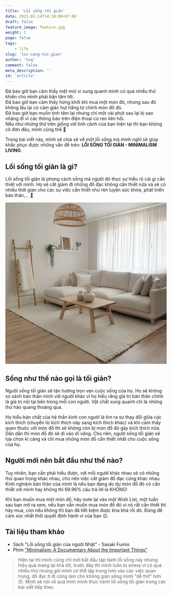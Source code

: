 ```yaml
---
title: 'Lối sống tối giản'
date: 2021-02-14T14:10:00+07:00	
draft: false
feature_image: feature.jpg
weight: 1
page: false
tags:
    - life
slug: 'loi-song-toi-gian'
author: 'tvq'
comment: false
meta_description: ''
id: 'article'
---
```


Đã bao giờ bạn cảm thấy mệt mỏi vì xung quanh mình có quá nhiều thứ khiến cho mình phải bận tâm tới.\
Đã bao giờ bạn cảm thấy hứng khởi khi mua một món đó, nhưng sau đó không lâu lại có cảm giác hụt hẫng từ chính món đồ đó.\
Đã bao giờ bạn muốn tịnh tâm lại nhưng chỉ một vài phút sau lại bị sao nhãng đi vì các thông báo trên điện thoại cứ reo liên hồi.\
Nếu như những thứ trên giống với tình cảnh của bạn hiện tại thì bạn không cô đơn đâu, mình cũng thế 🥲

Trong bài viết này, mình sẽ chia sẻ về một lối sống mà mình nghĩ sẽ giúp khắc phục được những vấn đề trên: **LỐI SỐNG TỐI GIẢN - MINIMALISM LIVING**.

## Lối sống tối giản là gì?
Lối sống tối giản là phong cách sống mà người đó thực sự hiểu rõ cái gì cần thiết với mình. Họ sẽ cắt giảm đi những đồ đạc không cần thiết nữa và sẽ có nhiều thời gian cho các sự việc cần thiết như rèn luyện sức khỏe, phát triển bản thân,... 💪

![](./img1.jpg)

## Sống như thế nào gọi là tối giản?
Người sống tối giản sẽ tận hưởng trọn vẹn cuộc sống của họ. Họ sẽ không so sánh bản thân mình với người khác vì họ hiểu rằng giá trị bản thân chính là giá trị nội tại bên trong mỗi con người. Vật chất xung quanh chỉ là những thứ hào quang thoáng qua.

Họ hiểu bản chất của hệ thần kinh con người là tìm ra sự thay đổi giữa các kích thích (chuyển từ kích thích này sang kích thích khác) và khi cảm thấy quen thuộc với món đồ thì sẽ không còn bị món đồ đó gây kích thích nữa. Dần dần thì món đồ đó sẽ đi vào dĩ vãng. Cho nên, người sống tối giản sẽ lựa chọn kĩ càng và chỉ mua những món đồ cần thiết nhất cho cuộc sống của họ.

## Người mới nên bắt đầu như thế nào?
Tuy nhiên, bạn cần phải hiểu được, với mỗi người khác nhau sẽ có những thứ quan trọng khác nhau, cho nên việc cắt giảm đồ đạc cũng khác nhau. Kinh nghiệm bản thân của mình là nếu bạn đang do dự món đồ đó có cần thiết với mình hay không thì 69.96% câu trả lời là KHÔNG!

Khi bạn muốn mua một món đồ, hãy note lại vào một Wish List, một tuần sau bạn mở ra xem, nếu bạn vẫn muốn mua món đồ đó vì nó rất cần thiết thì hãy mua, còn nếu không thì bạn đã tiết kiệm được kha khá rồi đó. Đừng để cảm xúc nhất thời quyết định hành vi của bạn 😉.

## Tài liệu tham khảo
- Sách "Lối sống tối giản của người Nhật" - Sasaki Fumio
- Phim ["Minimalism: A Documentary About the Important Things"](https://www.netflix.com/title/80114460)

> Hiện tại thì mình cũng chỉ mới bắt đầu tập tành lối sống này nhưng hiệu quả mang lại khá tốt, trước đây thì mình luôn bị stress vì có quá nhiều thứ nhưng giờ mình có thể tập trung hơn vào các việc quan trọng, đồ đạc ít đi cũng làm cho không gian sống mình "dễ thở" hơn 😙. Mình sẽ nói về quá trình mình thực hành lối sống tối giản trong các bài viết tiếp theo.
